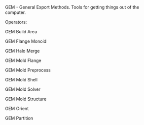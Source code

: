 GEM - General Export Methods.
Tools for getting things out of the computer.

Operators:

GEM Build Area

GEM Flange Monoid

GEM Halo Merge

GEM Mold Flange

GEM Mold Preprocess

GEM Mold Shell

GEM Mold Solver

GEM Mold Structure

GEM Orient

GEM Partition
